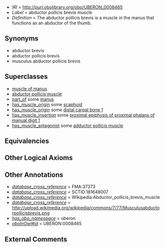  * *IRI* = http://purl.obolibrary.org/obo/UBERON_0008465
 * *Label* = abductor pollicis brevis muscle
 * *Definition* = The abductor pollicis brevis is a muscle in the manus that functions as an abductor of the thumb.

## Synonyms

 * abductor brevis
 * abductor pollicis brevis
 * musculus abductor pollicis brevis

## Superclasses

 * [muscle of manus](../../UBERON/00/UBERON_0001500.md)
 * [abductor pollicis muscle](../../UBERON/34/UBERON_0011534.md)
 * [part_of](../../BFO/50/BFO_0000050.md) some [manus](../../UBERON/98/UBERON_0002398.md)
 * [has_muscle_origin](../../RO/72/RO_0002372.md) some [scaphoid](../../UBERON/27/UBERON_0001427.md)
 * [has_muscle_origin](../../RO/72/RO_0002372.md) some [distal carpal bone 1](../../UBERON/30/UBERON_0001430.md)
 * [has_muscle_insertion](../../RO/73/RO_0002373.md) some [proximal epiphysis of proximal phalanx of manual digit 1](../../UBERON/45/UBERON_0004445.md)
 * [has_muscle_antagonist](../../core#has/st/core#has_muscle_antagonist.md) some [adductor pollicis muscle](../../UBERON/62/UBERON_0002962.md)

## Equivalencies


## Other Logical Axioms


## Other Annotations

 * *[database_cross_reference](../../ef/oboInOwl#hasDbXref.md)* = FMA:37373
 * *[database_cross_reference](../../ef/oboInOwl#hasDbXref.md)* = SCTID:181648007
 * *[database_cross_reference](../../ef/oboInOwl#hasDbXref.md)* = Wikipedia:Abductor_pollicis_brevis_muscle
 * *[database_cross_reference](../../ef/oboInOwl#hasDbXref.md)* = http://upload.wikimedia.org/wikipedia/commons/7/77/Musculusabductorpollicisbrevis.png
 * *[has_obo_namespace](../../ce/oboInOwl#hasOBONamespace.md)* = uberon
 * *[oboInOwl#id](../../id/oboInOwl#id.md)* = UBERON:0008465

## External Comments

